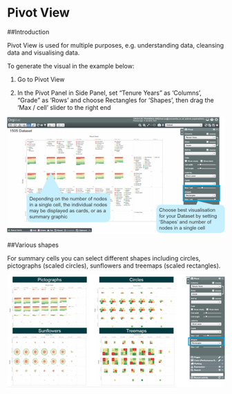 # Pivot View

##Introduction

Pivot View is used for multiple purposes, e.g. understanding data, cleansing data and visualising data.

To generate the visual in the example below:

1. Go to Pivot View

2. In the Pivot Panel in Side Panel, set “Tenure Years” as ‘Columns’, “Grade” as ‘Rows’ and choose Rectangles for ‘Shapes’, then drag the ‘Max / cell’ slider to the right end 

![](5-011.pivotviewintro.png)

##Various shapes

For summary cells you can select different shapes including circles, pictographs (scaled circles), sunflowers and treemaps (scaled rectangles).

![](5I-001.varioushapes.png)



